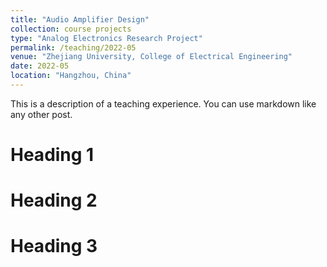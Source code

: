 ```yaml
---
title: "Audio Amplifier Design"
collection: course projects
type: "Analog Electronics Research Project"
permalink: /teaching/2022-05
venue: "Zhejiang University, College of Electrical Engineering"
date: 2022-05
location: "Hangzhou, China"
---
```


This is a description of a teaching experience. You can use markdown like any other post.

Heading 1
======

Heading 2
======

Heading 3
======
